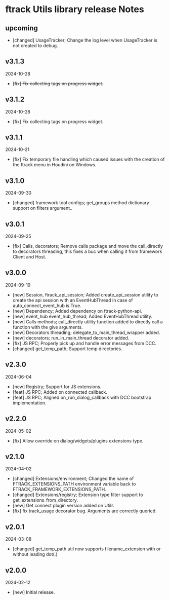 # ftrack Utils library release Notes

## upcoming


* [changed] UsageTracker; Change the log level when UsageTracker is not created to debug.

## v3.1.3
2024-10-28

* ~~[fix] Fix collecting tags on progress widget.~~

## v3.1.2
2024-10-28

* [fix] Fix collecting tags on progress widget.


## v3.1.1
2024-10-21

* [fix] Fix temporary file handling which caused issues with the creation of the ftrack menu in Houdini on Windows.


## v3.1.0
2024-09-30

* [changed] framework tool configs; get_groups method dictionary support on filters argument..


## v3.0.1
2024-09-25

* [fix] Calls, decorators; Remove calls package and move the call_directly to decorators threading, this fixes a buc when calling it from framework Client and Host.


## v3.0.0
2024-09-19

* [new] Session, ftrack_api_session; Added create_api_session utility to create the api session with an EventHubThread in case of auto_connect_event_hub is True.
* [new] Dependency; Added dependency on ftrack-python-api.
* [new] event_hub event_hub_thread; Added EventHubThread utility.
* [new] Calls methods; call_directly utility function added to directly call a function with the give arguments.
* [new] Decorators threading; delegate_to_main_thread_wrapper added.
* [new] decorators; run_in_main_thread decorator added.
* [fix] JS RPC; Properly pick up and handle error messages from DCC.
* [changed] get_temp_path; Support temp directories.


## v2.3.0
2024-06-04

* [new] Registry; Support for JS extensions.
* [feat] JS RPC; Added on connected callback.
* [feat] JS RPC; Aligned on_run_dialog_callback with DCC bootstrap implementation.


## v2.2.0
2024-05-02

* [fix] Allow override on dialog/widgets/plugins extensions type.

## v2.1.0
2024-04-02

* [changed] Extensions/environment; Changed the name of FTRACK_EXTENSIONS_PATH environment variable back to FTRACK_FRAMEWORK_EXTENSIONS_PATH.
* [changed] Extensions/registry; Extension type filter support to get_extensions_from_directory.
* [new] Get connect plugin version added on Utils
* [fix] fix track_usage decorator bug. Arguments are correctly queried.


## v2.0.1
2024-03-08

* [changed] get_temp_path util now supports filename_extension with or without leading dot(.)


## v2.0.0
2024-02-12

*  [new] Initial release.
